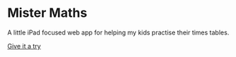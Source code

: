 Mister Maths
============

A little iPad focused web app for helping my kids practise their times tables.

[Give it a try](http://morganesque.github.io/mister-maths/)
